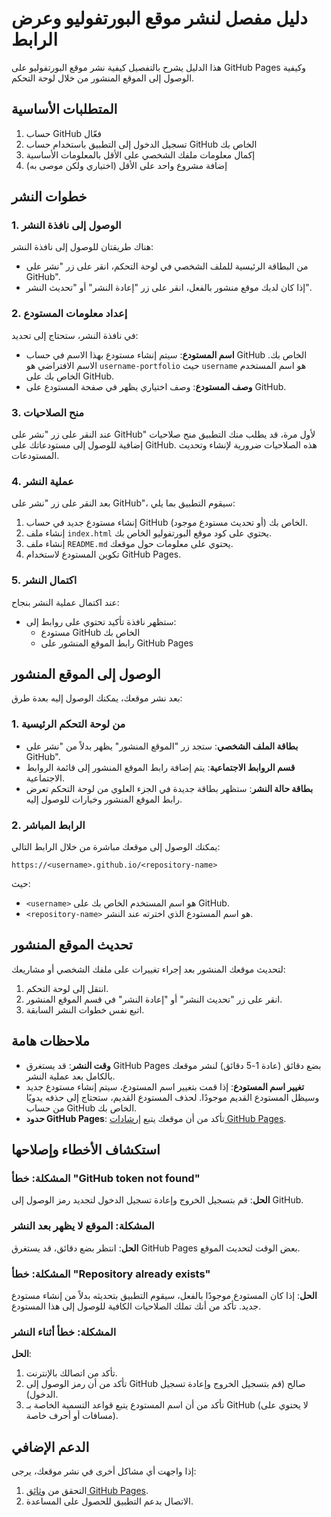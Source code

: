 # دليل مفصل لنشر موقع البورتفوليو وعرض الرابط

هذا الدليل يشرح بالتفصيل كيفية نشر موقع البورتفوليو على GitHub Pages وكيفية الوصول إلى الموقع المنشور من خلال لوحة التحكم.

## المتطلبات الأساسية

1. حساب GitHub فعّال
2. تسجيل الدخول إلى التطبيق باستخدام حساب GitHub الخاص بك
3. إكمال معلومات ملفك الشخصي على الأقل بالمعلومات الأساسية
4. إضافة مشروع واحد على الأقل (اختياري ولكن موصى به)

## خطوات النشر

### 1. الوصول إلى نافذة النشر

هناك طريقتان للوصول إلى نافذة النشر:
- من البطاقة الرئيسية للملف الشخصي في لوحة التحكم، انقر على زر "نشر على GitHub".
- إذا كان لديك موقع منشور بالفعل، انقر على زر "إعادة النشر" أو "تحديث النشر".

### 2. إعداد معلومات المستودع

في نافذة النشر، ستحتاج إلى تحديد:

- **اسم المستودع**: سيتم إنشاء مستودع بهذا الاسم في حساب GitHub الخاص بك. الاسم الافتراضي هو `username-portfolio` حيث `username` هو اسم المستخدم الخاص بك على GitHub.
- **وصف المستودع**: وصف اختياري يظهر في صفحة المستودع على GitHub.

### 3. منح الصلاحيات

عند النقر على زر "نشر على GitHub" لأول مرة، قد يطلب منك التطبيق منح صلاحيات إضافية للوصول إلى مستودعاتك على GitHub. هذه الصلاحيات ضرورية لإنشاء وتحديث المستودعات.

### 4. عملية النشر

بعد النقر على زر "نشر على GitHub"، سيقوم التطبيق بما يلي:
1. إنشاء مستودع جديد في حساب GitHub الخاص بك (أو تحديث مستودع موجود).
2. إنشاء ملف `index.html` يحتوي على كود موقع البورتفوليو الخاص بك.
3. إنشاء ملف `README.md` يحتوي على معلومات حول موقعك.
4. تكوين المستودع لاستخدام GitHub Pages.

### 5. اكتمال النشر

عند اكتمال عملية النشر بنجاح:
- ستظهر نافذة تأكيد تحتوي على روابط إلى:
  - مستودع GitHub الخاص بك
  - رابط الموقع المنشور على GitHub Pages

## الوصول إلى الموقع المنشور

بعد نشر موقعك، يمكنك الوصول إليه بعدة طرق:

### 1. من لوحة التحكم الرئيسية

- **بطاقة الملف الشخصي**: ستجد زر "الموقع المنشور" يظهر بدلاً من "نشر على GitHub".
- **قسم الروابط الاجتماعية**: يتم إضافة رابط الموقع المنشور إلى قائمة الروابط الاجتماعية.
- **بطاقة حالة النشر**: ستظهر بطاقة جديدة في الجزء العلوي من لوحة التحكم تعرض رابط الموقع المنشور وخيارات للوصول إليه.

### 2. الرابط المباشر

يمكنك الوصول إلى موقعك مباشرة من خلال الرابط التالي:
```
https://<username>.github.io/<repository-name>
```
حيث:
- `<username>` هو اسم المستخدم الخاص بك على GitHub.
- `<repository-name>` هو اسم المستودع الذي اخترته عند النشر.

## تحديث الموقع المنشور

لتحديث موقعك المنشور بعد إجراء تغييرات على ملفك الشخصي أو مشاريعك:

1. انتقل إلى لوحة التحكم.
2. انقر على زر "تحديث النشر" أو "إعادة النشر" في قسم الموقع المنشور.
3. اتبع نفس خطوات النشر السابقة.

## ملاحظات هامة

- **وقت النشر**: قد يستغرق GitHub Pages بضع دقائق (عادة 1-5 دقائق) لنشر موقعك بالكامل بعد عملية النشر.
- **تغيير اسم المستودع**: إذا قمت بتغيير اسم المستودع، سيتم إنشاء مستودع جديد وسيظل المستودع القديم موجودًا. لحذف المستودع القديم، ستحتاج إلى حذفه يدويًا من حساب GitHub الخاص بك.
- **حدود GitHub Pages**: تأكد من أن موقعك يتبع [إرشادات GitHub Pages](https://docs.github.com/en/pages/getting-started-with-github-pages/about-github-pages#usage-limits).

## استكشاف الأخطاء وإصلاحها

### المشكلة: خطأ "GitHub token not found"
**الحل**: قم بتسجيل الخروج وإعادة تسجيل الدخول لتجديد رمز الوصول إلى GitHub.

### المشكلة: الموقع لا يظهر بعد النشر
**الحل**: انتظر بضع دقائق، قد يستغرق GitHub Pages بعض الوقت لتحديث الموقع.

### المشكلة: خطأ "Repository already exists"
**الحل**: إذا كان المستودع موجودًا بالفعل، سيقوم التطبيق بتحديثه بدلاً من إنشاء مستودع جديد. تأكد من أنك تملك الصلاحيات الكافية للوصول إلى هذا المستودع.

### المشكلة: خطأ أثناء النشر
**الحل**: 
1. تأكد من اتصالك بالإنترنت.
2. تأكد من أن رمز الوصول إلى GitHub صالح (قم بتسجيل الخروج وإعادة تسجيل الدخول).
3. تأكد من أن اسم المستودع يتبع قواعد التسمية الخاصة بـ GitHub (لا يحتوي على مسافات أو أحرف خاصة).

## الدعم الإضافي

إذا واجهت أي مشاكل أخرى في نشر موقعك، يرجى:
1. التحقق من [وثائق GitHub Pages](https://docs.github.com/en/pages).
2. الاتصال بدعم التطبيق للحصول على المساعدة.
